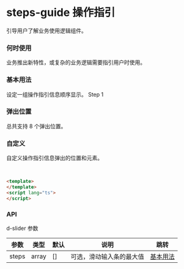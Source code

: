 # steps-guide 操作指引

引导用户了解业务使用逻辑组件。

### 何时使用

业务推出新特性，或复杂的业务逻辑需要指引用户时使用。

### 基本用法
设定一组操作指引信息顺序显示。
<d-steps-guide title="基础用法" content="业务推出新特性，或复杂的业务逻辑需要指引用户时使用。">
    <d-button bsStyle="common">Step 1</d-button>
</d-steps-guide>
<br />

### 弹出位置
总共支持 8 个弹出位置。
<br />

### 自定义
自定义操作指引信息弹出的位置和元素。

<br />

```html
<template>
</template>
<script lang="ts">
</script>
```


<script lang="ts">
import { defineComponent, ref } from 'vue'
export default defineComponent({
  setup() {
    const step = ref(4);
  
    return {
      step
    }
  }
})
</script>

### API

d-slider 参数

| 参数    | 类型  | 默认 | 说明                                                              | 跳转 |
| --------- | ------- | ----- | ------------------------------------------------------------------- | ---- |
|   steps   | array   |  []   | 可选，滑动输入条的最大值                                |[基本用法](#基本用法)      |

